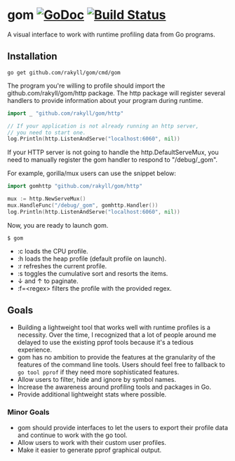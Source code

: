 # gom [![GoDoc](https://godoc.org/github.com/rakyll/gom/http?status.svg)](https://godoc.org/github.com/rakyll/gom/http) [![Build Status](https://travis-ci.org/rakyll/gom.svg?branch=master)](https://travis-ci.org/rakyll/gom)

A visual interface to work with runtime profiling data from Go programs.

## Installation

```
go get github.com/rakyll/gom/cmd/gom
```

The program you're willing to profile should import the
github.com/rakyll/gom/http package. The http package will register several handlers to provide information about your program during runtime.

``` go
import _ "github.com/rakyll/gom/http"

// If your application is not already running an http server,
// you need to start one.
log.Println(http.ListenAndServe("localhost:6060", nil))

```

If your HTTP server is not going to handle the http.DefaultServeMux,
you need to manually register the gom handler to respond to "/debug/_gom".

For example, gorilla/mux users can use the snippet below:

``` go
import gomhttp "github.com/rakyll/gom/http"

mux := http.NewServeMux()
mux.HandleFunc("/debug/_gom", gomhttp.Handler())
log.Println(http.ListenAndServe("localhost:6060", nil))
```

Now, you are ready to launch gom.

```
$ gom
```

- :c loads the CPU profile.
- :h loads the heap profile (default profile on launch).
- :r refreshes the current profile.
- :s toggles the cumulative sort and resorts the items.
- ↓ and ↑ to paginate.
- :f=\<regex\> filters the profile with the provided regex.

## Goals

* Building a lightweight tool that works well with runtime profiles is a necessity. Over the time, I recognized that a lot of people around me delayed to use the existing pprof tools because it's a tedious experience.
* gom has no ambition to provide the features at the granularity of the features of the command line tools. Users should feel free to fallback to `go tool pprof` if they need more sophisticated features.
* Allow users to filter, hide and ignore by symbol names.
* Increase the awareness around profiling tools and packages in Go.
* Provide additional lightweight stats where possible.

### Minor Goals
* gom should provide interfaces to let the users to export their profile data and continue to work with the go tool.
* Allow users to work with their custom user profiles.
* Make it easier to generate pprof graphical output.
